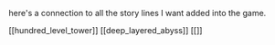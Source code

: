 here's a connection to all the story lines I want added into the game.

[[hundred_level_tower]]
[[deep_layered_abyss]]
[[]]
